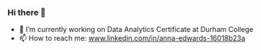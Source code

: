 ### Hi there 👋

- 🔭 I’m currently working on Data Analytics Certificate at Durham College
- 📫 How to reach me: www.linkedin.com/in/anna-edwards-16018b23a
<!--
**annaedwardsal/annaedwardsal** is a ✨ _special_ ✨ repository because its `README.md` (this file) appears on your GitHub profile.

-->
